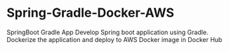 # Spring-Gradle-Docker-AWS
SpringBoot Gradle App
Develop Spring boot application using Gradle. Dockerize the application and deploy to AWS 
Docker image in Docker Hub

